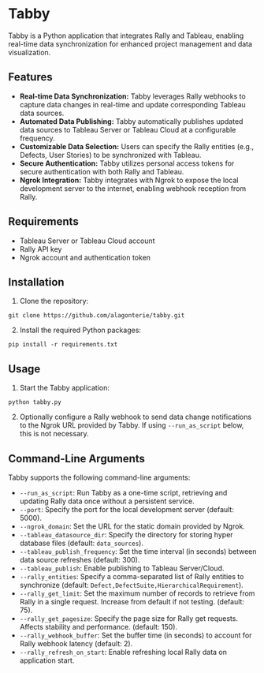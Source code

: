 # Tabby

Tabby is a Python application that integrates Rally and Tableau, enabling real-time data synchronization for enhanced project management and data visualization.

## Features

- **Real-time Data Synchronization:** Tabby leverages Rally webhooks to capture data changes in real-time and update corresponding Tableau data sources.
- **Automated Data Publishing:** Tabby automatically publishes updated data sources to Tableau Server or Tableau Cloud at a configurable frequency.
- **Customizable Data Selection:** Users can specify the Rally entities (e.g., Defects, User Stories) to be synchronized with Tableau.
- **Secure Authentication:** Tabby utilizes personal access tokens for secure authentication with both Rally and Tableau.
- **Ngrok Integration:** Tabby integrates with Ngrok to expose the local development server to the internet, enabling webhook reception from Rally.

## Requirements

- Tableau Server or Tableau Cloud account
- Rally API key
- Ngrok account and authentication token

## Installation

1. Clone the repository:

```
git clone https://github.com/alagonterie/tabby.git
```

2. Install the required Python packages:

```
pip install -r requirements.txt
```

## Usage

1. Start the Tabby application:

```
python tabby.py
```

2. Optionally configure a Rally webhook to send data change notifications to the Ngrok URL provided by Tabby. If using `--run_as_script` below, this is not necessary.

## Command-Line Arguments

Tabby supports the following command-line arguments:

- `--run_as_script`: Run Tabby as a one-time script, retrieving and updating Rally data once without a persistent service.
- `--port`: Specify the port for the local development server (default: 5000).
- `--ngrok_domain`: Set the URL for the static domain provided by Ngrok.
- `--tableau_datasource_dir`: Specify the directory for storing hyper database files (default: `data_sources`).
- `--tableau_publish_frequency`: Set the time interval (in seconds) between data source refreshes (default: 300).
- `--tableau_publish`: Enable publishing to Tableau Server/Cloud.
- `--rally_entities`: Specify a comma-separated list of Rally entities to synchronize (default: `Defect,DefectSuite,HierarchicalRequirement`).
- `--rally_get_limit`: Set the maximum number of records to retrieve from Rally in a single request. Increase from default if not testing. (default: 75).
- `--rally_get_pagesize`: Specify the page size for Rally get requests. Affects stability and performance. (default: 150).
- `--rally_webhook_buffer`: Set the buffer time (in seconds) to account for Rally webhook latency (default: 2).
- `--rally_refresh_on_start`: Enable refreshing local Rally data on application start.